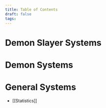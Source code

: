 ```yaml
---
title: Table of Contents
draft: false
tags:
---
```


# Demon Slayer Systems


# Demon Systems


# General Systems
- [[Statistics]]